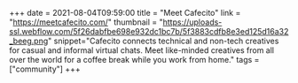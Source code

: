 +++
date = 2021-08-04T09:59:00
title = "Meet Cafecito"
link = "https://meetcafecito.com/"
thumbnail = "https://uploads-ssl.webflow.com/5f26dabfbe698e932dc1bc7b/5f3883cdfb8e3ed125d16a32_beeg.png"
snippet="Cafecito connects technical and non-tech creatives for casual and informal virtual chats. Meet like-minded creatives from all over the world for a coffee break while you work from home."
tags = ["community"]
+++
